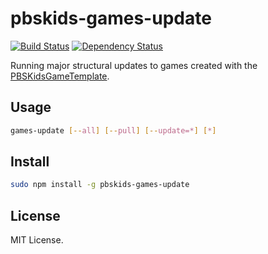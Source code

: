 pbskids-games-update
====================
[![Build Status](https://travis-ci.org/SpringRoll/pbskids-games-update.svg)](https://travis-ci.org/SpringRoll/pbskids-games-update) [![Dependency Status](https://david-dm.org/SpringRoll/grunt-springroll.svg)](https://david-dm.org/SpringRoll/pbskids-games-update) 

Running major structural updates to games created with the [PBSKidsGameTemplate](https://github.com/SpringRoll/PBSKidsGameTemplate).

## Usage

```bash
games-update [--all] [--pull] [--update=*] [*]
```

## Install

```bash
sudo npm install -g pbskids-games-update
```

## License

MIT License.
